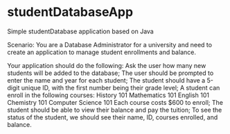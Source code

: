 # studentDatabaseApp
Simple studentDatabase application based on Java

Scenario: You are a Database Administrator for a university and need to
create an application to manage student enrollments and balance.

Your application should do the following:
Ask the user how many new students will be added to the database;
The user should be prompted to enter the name and year for each student;
The student should have a 5-digit unique ID, with the first number being their grade level;
A student can enroll in the following courses:
History 101
Mathematics 101
English 101
Chemistry 101
Computer Science 101
Each course costs $600 to enroll;
The student should be able to view their balance and pay the tuition;
To see the status of the student, we should see their name, ID, courses enrolled, and balance.
